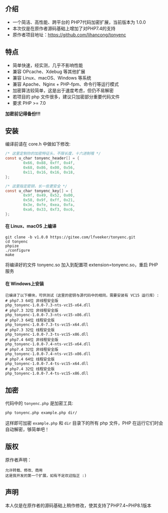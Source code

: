 ## 介绍

- 一个简洁、高性能、跨平台的 PHP7代码加密扩展，当前版本为 1.0.0
- 本次仅是在原作者源码基础上增加了对PHP7.4的支持
- 原作者项目地址：https://github.com/lihancong/tonyenc

## 特点

- 简单快速，经实测，几乎不影响性能
- 兼容 OPcache、Xdebug 等其他扩展
- 兼容 Linux、macOS、Windows 等系统
- 兼容 Apache、Nginx + PHP-fpm、命令行等运行模式
- 加密算法较简单，这是出于速度考虑，但仍不易解密
- 若项目的 php 文件很多，建议只加密部分重要代码文件
- 要求 PHP >= 7.0

**加密前记得备份!!!**

## 安装

编译前请在 core.h 中做如下修改:
```c
/* 这里定制你的加密特征头，不限长度，十六进制哦 */
const u_char tonyenc_header[] = {
        0x66, 0x88, 0xff, 0x4f,
        0x68, 0x86, 0x00, 0x56,
        0x11, 0x16, 0x16, 0x18,
};

/* 这里指定密钥，长一些更安全 */
const u_char tonyenc_key[] = {
        0x9f, 0x49, 0x52, 0x00,
        0x58, 0x9f, 0xff, 0x21,
        0x3e, 0xfe, 0xea, 0xfa,
        0xa6, 0x33, 0xf3, 0xc6,
};
```

#### 在 Linux、macOS 上编译
```
git clone -b v1.0.0 https://gitee.com/lfveeker/tonyenc.git
cd tonyenc
phpize
./configure
make
```
将编译好的文件 tonyenc.so 加入到配置项 extension=tonyenc.so，重启 PHP 服务

#### 在 Windows上安装
```
已编译了以下模块，可供测试（这里的密钥与源代码中的相同，需要安装有 VC15 运行库）:
# php7.3 64位 非线程安全版
php_tonyenc-1.0.0-7.3-nts-vc15-x64.dll
# php7.3 32位 非线程安全版
php_tonyenc-1.0.0-7.3-nts-vc15-x86.dll
# php7.3 64位 线程安全版
php_tonyenc-1.0.0-7.3-ts-vc15-x64.dll
# php7.3 32位 线程安全版
php_tonyenc-1.0.0-7.3-ts-vc15-x86.dll
# php7.4 64位 非线程安全版
php_tonyenc-1.0.0-7.4-nts-vc15-x64.dll
# php7.4 32位 非线程安全版
php_tonyenc-1.0.0-7.4-nts-vc15-x86.dll
# php7.4 64位 线程安全版
php_tonyenc-1.0.0-7.4-ts-vc15-x64.dll
# php7.4 32位 线程安全版
php_tonyenc-1.0.0-7.4-ts-vc15-x86.dll
```

## 加密

代码中的 `tonyenc.php` 是加密工具:
```bash
php tonyenc.php example.php dir/
```
这样即可加密 `example.php` 和 `dir` 目录下的所有 php 文件，PHP 在运行它们时会自动解密，够简单吧！

## 版权
原作者声明：
```
允许转载、修改、商用
这是我开发的第一个扩展，如有不足欢迎指正 :)
```
## 声明
本人仅是在原作者的源码基础上稍作修改，使其支持了PHP7.4~PHP8.1版本
